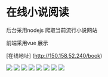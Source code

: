 # 在线小说阅读 

后台采用nodejs 爬取当前流行小说网站


前端采用vue 展示

[在线地址] (http://150.158.52.240/book)

![](static/6.png)
![](static/7.png)
![](static/8.png)
![](static/5.png)
![](static/4.png)
![](static/3.png)
![](static/2.png)
![](static/1.png)
